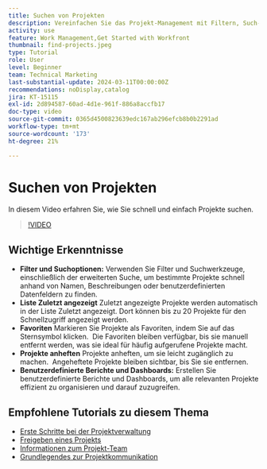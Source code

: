 ```yaml
---
title: Suchen von Projekten
description: Vereinfachen Sie das Projekt-Management mit Filtern, Such-Tools, zuletzt verwendeten Listen, Favoriten, angehefteten Projekten und benutzerdefinierten Berichten oder Dashboards, um den schnellen und organisierten Zugriff auf Projekte zu ermöglichen.
activity: use
feature: Work Management,Get Started with Workfront
thumbnail: find-projects.jpeg
type: Tutorial
role: User
level: Beginner
team: Technical Marketing
last-substantial-update: 2024-03-11T00:00:00Z
recommendations: noDisplay,catalog
jira: KT-15115
exl-id: 2d894587-60ad-4d1e-961f-886a8accfb17
doc-type: video
source-git-commit: 0365d4500823639edc167ab296efcb8b0b2291ad
workflow-type: tm+mt
source-wordcount: '173'
ht-degree: 21%

---
```


# Suchen von Projekten

In diesem Video erfahren Sie, wie Sie schnell und einfach Projekte suchen.

>[!VIDEO](https://video.tv.adobe.com/v/3427788/?quality=12&learn=on&enablevpops)

## Wichtige Erkenntnisse

* **Filter und Suchoptionen:** Verwenden Sie Filter und Suchwerkzeuge, einschließlich der erweiterten Suche, um bestimmte Projekte schnell anhand von Namen, Beschreibungen oder benutzerdefinierten Datenfeldern zu finden. &#x200B;
* **Liste Zuletzt angezeigt** Zuletzt angezeigte Projekte werden automatisch in der Liste Zuletzt angezeigt. Dort können bis zu 20 Projekte für den Schnellzugriff angezeigt werden. &#x200B;
* **Favoriten** Markieren Sie Projekte als Favoriten, indem Sie auf das Sternsymbol klicken. &#x200B; Die Favoriten bleiben verfügbar, bis sie manuell entfernt werden, was sie ideal für häufig aufgerufene Projekte macht. &#x200B;
* **Projekte anheften** Projekte anheften, um sie leicht zugänglich zu machen. &#x200B; Angeheftete Projekte bleiben sichtbar, bis Sie sie entfernen.
* **Benutzerdefinierte Berichte und Dashboards:** Erstellen Sie benutzerdefinierte Berichte und Dashboards, um alle relevanten Projekte effizient zu organisieren und darauf zuzugreifen. &#x200B;


## Empfohlene Tutorials zu diesem Thema

* [Erste Schritte bei der Projektverwaltung](/help/manage-work/projects/getting-started-manage-a-project.md)
* [Freigeben eines Projekts](/help/manage-work/projects/share-a-project.md)
* [Informationen zum Projekt-Team](/help/manage-work/projects/understand-the-project-team.md)
* [Grundlegendes zur Projektkommunikation](/help/manage-work/projects/understand-project-communication.md)
